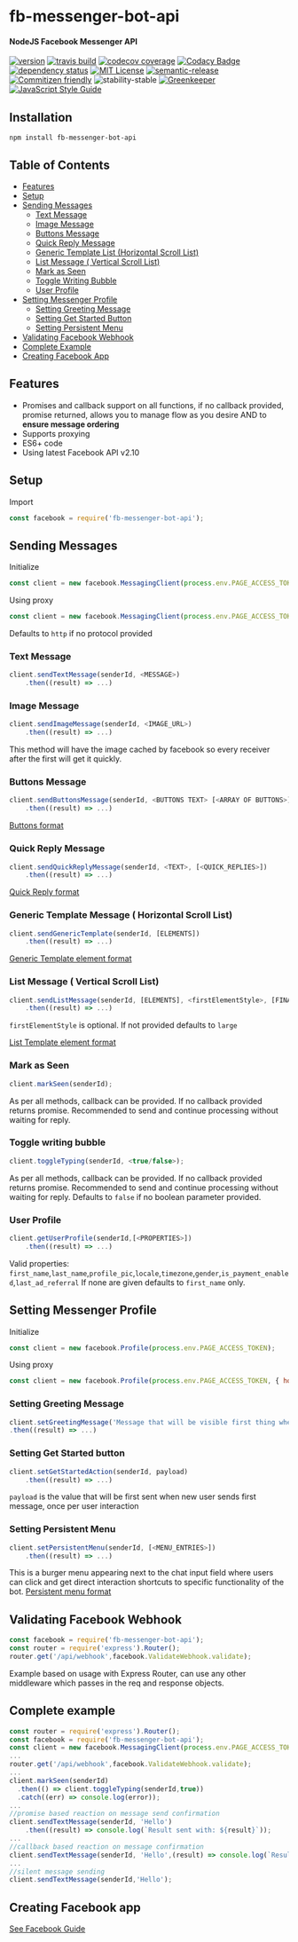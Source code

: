 # fb-messenger-bot-api
#### NodeJS Facebook Messenger API
[![version](https://img.shields.io/npm/v/fb-messenger-bot-api.svg)](http://npm.im/fb-messenger-bot-api)
[![travis build](https://img.shields.io/travis/crisboarna/fb-messenger-bot-api.svg)](https://travis-ci.org/crisboarna/fb-messenger-bot-api)
[![codecov coverage](https://img.shields.io/codecov/c/github/crisboarna/fb-messenger-bot-api.svg)](https://codecov.io/gh/crisboarna/fb-messenger-bot-api)
[![Codacy Badge](https://api.codacy.com/project/badge/Grade/8d87ae38dea34aa09d0daa0ab81b81cd)](https://www.codacy.com/app/crisboarna/fb-messenger-bot-api?utm_source=github.com&amp;utm_medium=referral&amp;utm_content=crisboarna/fb-messenger-bot-api&amp;utm_campaign=Badge_Grade)
[![dependency status](https://img.shields.io/david/crisboarna/fb-messenger-bot-api.svg)](https://david-dm.org/crisboarna/fb-messenger-bot-api)
[![MIT License](https://img.shields.io/npm/l/fb-messenger-bot-api.svg)](http://opensource.org/licenses/MIT)
[![semantic-release](https://img.shields.io/badge/%20%20%F0%9F%93%A6%F0%9F%9A%80-semantic--release-e10079.svg?style=flat-square)](https://github.com/semantic-release/semantic-release)
[![Commitizen friendly](https://img.shields.io/badge/commitizen-friendly-brightgreen.svg?style=flat-square)](http://commitizen.github.io/cz-cli/)
![stability-stable](https://img.shields.io/badge/stability-stable-green.svg)
[![Greenkeeper](https://badges.greenkeeper.io/crisboarna/fb-messenger-bot-api.svg)](https://greenkeeper.io/)
[![JavaScript Style Guide](https://img.shields.io/badge/code_style-standard-brightgreen.svg)](https://standardjs.com)

## Installation

```
npm install fb-messenger-bot-api
```

## Table of Contents
* [Features](#features)
* [Setup](#setup)
* [Sending Messages](#sending-messages)
  * [Text Message](#text-message)
  * [Image Message](#image-message)
  * [Buttons Message](#buttons-message)
  * [Quick Reply Message](#quick-reply-message)
  * [Generic Template List (Horizontal Scroll List)](#generic-template-list-(-horizontal-scroll-list-))
  * [List Message ( Vertical Scroll List)](#list-message-(-vertical-scroll-list-))
  * [Mark as Seen](#mark-as-seen)
  * [Toggle Writing Bubble](#toggle-writing-bubble)
  * [User Profile](#user-profile)
* [Setting Messenger Profile](#setting-messenger-profile)
  * [Setting Greeting Message](#setting-greeting-message)
  * [Setting Get Started Button](#setting-get-started-button)
  * [Setting Persistent Menu](#setting-persistent-menu)
* [Validating Facebook Webhook](#validating-facebook-webhook)
* [Complete Example](#complete-example)
* [Creating Facebook App](#creating-facebook-app)

## Features
* Promises and callback support on all functions, if no callback provided, promise returned, allows you to manage flow as you desire AND to <b>ensure message ordering</b><br />
* Supports proxying
* ES6+ code
* Using latest Facebook API v2.10

## Setup

Import
```javascript
const facebook = require('fb-messenger-bot-api');
```

## Sending Messages
Initialize
```javascript
const client = new facebook.MessagingClient(process.env.PAGE_ACCESS_TOKEN);
```
Using proxy
```javascript
const client = new facebook.MessagingClient(process.env.PAGE_ACCESS_TOKEN, { hostname:process.env.PROXY_HOST, port: process.env.PROXY_PORT });
```
Defaults to `http` if no protocol provided
### Text Message

```javascript
client.sendTextMessage(senderId, <MESSAGE>)
    .then((result) => ...)
```
### Image Message
```javascript
client.sendImageMessage(senderId, <IMAGE_URL>)
    .then((result) => ...)
```
This method will have the image cached by facebook so every receiver after the first will get it quickly.

### Buttons Message
```javascript
client.sendButtonsMessage(senderId, <BUTTONS TEXT> [<ARRAY OF BUTTONS>])
    .then((result) => ...)
```
[Buttons format](https://developers.facebook.com/docs/messenger-platform/send-messages/template/button)

### Quick Reply Message
```javascript
client.sendQuickReplyMessage(senderId, <TEXT>, [<QUICK_REPLIES>])
    .then((result) => ...)
```
[Quick Reply format](https://developers.facebook.com/docs/messenger-platform/send-messages/quick-replies)

### Generic Template Message ( Horizontal Scroll List)
```javascript
client.sendGenericTemplate(senderId, [ELEMENTS])
    .then((result) => ...)
```
[Generic Template element format](https://developers.facebook.com/docs/messenger-platform/send-messages/template/generic)

### List Message ( Vertical Scroll List)
```javascript
client.sendListMessage(senderId, [ELEMENTS], <firstElementStyle>, [FINAL_BUTTONS])
    .then((result) => ...)
```
`firstElementStyle` is optional. If not provided defaults to `large`

[List Template element format](https://developers.facebook.com/docs/messenger-platform/send-messages/template/list)

### Mark as Seen
```javascript
client.markSeen(senderId);
```
As per all methods, callback can be provided. If no callback provided returns promise. Recommended to send and continue processing without waiting for reply.

### Toggle writing bubble
```javascript
client.toggleTyping(senderId, <true/false>);
```
As per all methods, callback can be provided. If no callback provided returns promise. Recommended to send and continue processing without waiting for reply.
Defaults to `false` if no boolean parameter provided.

### User Profile
```javascript
client.getUserProfile(senderId,[<PROPERTIES>])
    .then((result) => ...)
```
Valid properties: `first_name`,`last_name`,`profile_pic`,`locale`,`timezone`,`gender`,`is_payment_enabled`,`last_ad_referral`
If none are given defaults to `first_name` only.

## Setting Messenger Profile
Initialize
```javascript
const client = new facebook.Profile(process.env.PAGE_ACCESS_TOKEN);
```
Using proxy
```javascript
const client = new facebook.Profile(process.env.PAGE_ACCESS_TOKEN, { hostname:process.env.PROXY_HOST, port: process.env.PROXY_PORT });
```
### Setting Greeting Message
```javascript
client.setGreetingMessage('Message that will be visible first thing when opening chat window with your bot/page')
.then((result) => ...)
```

### Setting Get Started button
```javascript
client.setGetStartedAction(senderId, payload)
    .then((result) => ...)
```
`payload` is the value that will be first sent when new user sends first message, once per user interaction

### Setting Persistent Menu
```javascript
client.setPersistentMenu(senderId, [<MENU_ENTRIES>])
    .then((result) => ...)
```
This is a burger menu appearing next to the chat input field where users can click and get direct interaction shortcuts to specific functionality of the bot.
[Persistent menu format](https://developers.facebook.com/docs/messenger-platform/reference/messenger-profile-api/persistent-menu)

## Validating Facebook Webhook
```javascript
const facebook = require('fb-messenger-bot-api');
const router = require('express').Router();
router.get('/api/webhook',facebook.ValidateWebhook.validate);
```
Example based on usage with Express Router, can use any other middleware which passes in the req and response objects.
## Complete example
```javascript
const router = require('express').Router();
const facebook = require('fb-messenger-bot-api');
const client = new facebook.MessagingClient(process.env.PAGE_ACCESS_TOKEN);
...
router.get('/api/webhook',facebook.ValidateWebhook.validate);
...
client.markSeen(senderId)
  .then(() => client.toggleTyping(senderId,true))
  .catch((err) => console.log(error));
...
//promise based reaction on message send confirmation
client.sendTextMessage(senderId, 'Hello')
    .then((result) => console.log(`Result sent with: ${result}`));
...
//callback based reaction on message confirmation
client.sendTextMessage(senderId, 'Hello',(result) => console.log(`Result sent with: ${result}`));
...
//silent message sending
client.sendTextMessage(senderId,'Hello');
```

## Creating Facebook app
[See Facebook Guide](https://developers.facebook.com/docs/messenger-platform/guides/quick-start)
